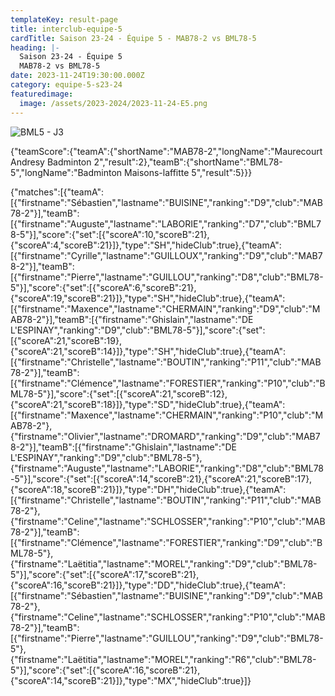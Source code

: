 ```yaml
---
templateKey: result-page
title: interclub-equipe-5
cardTitle: Saison 23-24 - Équipe 5 - MAB78-2 vs BML78-5 
heading: |-
  Saison 23-24 - Équipe 5
  MAB78-2 vs BML78-5
date: 2023-11-24T19:30:00.000Z
category: equipe-5-s23-24
featuredimage:
  image: /assets/2023-2024/2023-11-24-E5.png
---
```

![](/assets/2023-2024/2023-11-24-E5.png "BML5 - J3")

<teamscoreboard>{"teamScore":{"teamA":{"shortName":"MAB78-2","longName":"Maurecourt Andresy Badminton 2","result":2},"teamB":{"shortName":"BML78-5","longName":"Badminton Maisons-laffitte 5","result":5}}}</teamscoreboard>

<scoreboard>{"matches":[{"teamA":[{"firstname":"Sébastien","lastname":"BUISINE","ranking":"D9","club":"MAB78-2"}],"teamB":[{"firstname":"Auguste","lastname":"LABORIE","ranking":"D7","club":"BML78-5"}],"score":{"set":[{"scoreA":10,"scoreB":21},{"scoreA":4,"scoreB":21}]},"type":"SH","hideClub":true},{"teamA":[{"firstname":"Cyrille","lastname":"GUILLOUX","ranking":"D9","club":"MAB78-2"}],"teamB":[{"firstname":"Pierre","lastname":"GUILLOU","ranking":"D8","club":"BML78-5"}],"score":{"set":[{"scoreA":6,"scoreB":21},{"scoreA":19,"scoreB":21}]},"type":"SH","hideClub":true},{"teamA":[{"firstname":"Maxence","lastname":"CHERMAIN","ranking":"D9","club":"MAB78-2"}],"teamB":[{"firstname":"Ghislain","lastname":"DE L'ESPINAY","ranking":"D9","club":"BML78-5"}],"score":{"set":[{"scoreA":21,"scoreB":19},{"scoreA":21,"scoreB":14}]},"type":"SH","hideClub":true},{"teamA":[{"firstname":"Christelle","lastname":"BOUTIN","ranking":"P11","club":"MAB78-2"}],"teamB":[{"firstname":"Clémence","lastname":"FORESTIER","ranking":"P10","club":"BML78-5"}],"score":{"set":[{"scoreA":21,"scoreB":12},{"scoreA":21,"scoreB":18}]},"type":"SD","hideClub":true},{"teamA":[{"firstname":"Maxence","lastname":"CHERMAIN","ranking":"P10","club":"MAB78-2"},{"firstname":"Olivier","lastname":"DROMARD","ranking":"D9","club":"MAB78-2"}],"teamB":[{"firstname":"Ghislain","lastname":"DE L'ESPINAY","ranking":"D9","club":"BML78-5"},{"firstname":"Auguste","lastname":"LABORIE","ranking":"D8","club":"BML78-5"}],"score":{"set":[{"scoreA":14,"scoreB":21},{"scoreA":21,"scoreB":17},{"scoreA":18,"scoreB":21}]},"type":"DH","hideClub":true},{"teamA":[{"firstname":"Christelle","lastname":"BOUTIN","ranking":"P11","club":"MAB78-2"},{"firstname":"Celine","lastname":"SCHLOSSER","ranking":"P10","club":"MAB78-2"}],"teamB":[{"firstname":"Clémence","lastname":"FORESTIER","ranking":"D9","club":"BML78-5"},{"firstname":"Laëtitia","lastname":"MOREL","ranking":"D9","club":"BML78-5"}],"score":{"set":[{"scoreA":17,"scoreB":21},{"scoreA":16,"scoreB":21}]},"type":"DD","hideClub":true},{"teamA":[{"firstname":"Sébastien","lastname":"BUISINE","ranking":"D9","club":"MAB78-2"},{"firstname":"Celine","lastname":"SCHLOSSER","ranking":"P10","club":"MAB78-2"}],"teamB":[{"firstname":"Pierre","lastname":"GUILLOU","ranking":"D9","club":"BML78-5"},{"firstname":"Laëtitia","lastname":"MOREL","ranking":"R6","club":"BML78-5"}],"score":{"set":[{"scoreA":16,"scoreB":21},{"scoreA":14,"scoreB":21}]},"type":"MX","hideClub":true}]}</scoreboard>